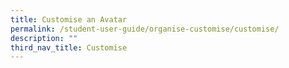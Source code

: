 ```yaml
---
title: Customise an Avatar
permalink: /student-user-guide/organise-customise/customise/
description: ""
third_nav_title: Customise
---
```

